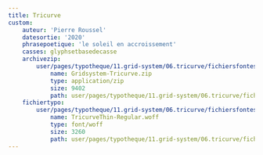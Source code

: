 ```yaml
---
title: Tricurve
custom:
    auteur: 'Pierre Roussel'
    datesortie: '2020'
    phrasepoetique: 'le soleil en accroissement'
    casses: glyphsetbasedecasse
    archivezip:
        user/pages/typotheque/11.grid-system/06.tricurve/fichiersfontes/Gridsystem-Tricurve.zip:
            name: Gridsystem-Tricurve.zip
            type: application/zip
            size: 9402
            path: user/pages/typotheque/11.grid-system/06.tricurve/fichiersfontes/Gridsystem-Tricurve.zip
    fichiertypo:
        user/pages/typotheque/11.grid-system/06.tricurve/fichiersfontes/TricurveThin-Regular.woff:
            name: TricurveThin-Regular.woff
            type: font/woff
            size: 3260
            path: user/pages/typotheque/11.grid-system/06.tricurve/fichiersfontes/TricurveThin-Regular.woff
---
```


